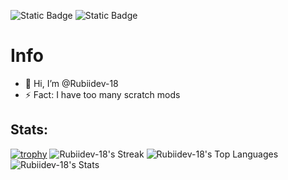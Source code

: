 ![Static Badge](https://img.shields.io/badge/Github_alt-rubiidev18alt?style=for-the-badge&logo=github&logoColor=white&color=dodgerblue&link=github.com%2Frubiidev18alt)
![Static Badge](https://img.shields.io/badge/My_Youtube-Randi__MyMan-red?style=for-the-badge&logo=youtube&logoColor=white&)
# Info
- 👋 Hi, I’m @Rubiidev-18
- ⚡ Fact: I have too many scratch mods
## Stats:
[![trophy](https://github-profile-trophy.vercel.app/?username=ryo-ma&theme=onedark)](https://github.com/ryo-ma/github-profile-trophy)
![Rubiidev-18's Streak](https://github-readme-streak-stats.herokuapp.com/?user=Rubiidev-18&theme=shades-of-purple&hide_border=true)
![Rubiidev-18's Top Languages](https://github-readme-stats.vercel.app/api/top-langs/?username=Rubiidev-18&theme=shades-of-purple&show_icons=true&hide_border=true&layout=compact)
![Rubiidev-18's Stats](https://github-readme-stats.vercel.app/api?username=Rubiidev-18&theme=shades-of-purple&show_icons=true&hide_border=true&count_private=false)
<!---
Rubiidev-18/Rubiidev-18 is a ✨ special ✨ repository because its `README.md` (this file) appears on your GitHub profile.
You can click the Preview link to take a look at your changes.
--->
